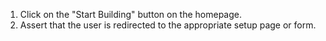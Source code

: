 1. Click on the "Start Building" button on the homepage.
2. Assert that the user is redirected to the appropriate setup page or form.
